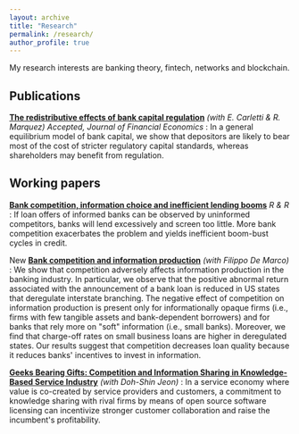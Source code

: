 ```yaml
---
layout: archive
title: "Research"
permalink: /research/
author_profile: true
---
```


My research interests are banking theory, fintech, networks and blockchain.

## Publications

__[The redistributive effects of bank capital regulation](https://silviopetriconi.github.io/files/CMP_redistributive_regulation.pdf)__ 
_(with E. Carletti & R. Marquez)_  _Accepted, Journal of Financial Economics_
:  In a general equilibrium model of bank capital, we show that
   depositors are likely to bear most of the cost of stricter regulatory
   capital standards, whereas shareholders may benefit from regulation.

## Working papers

__[Bank competition, information choice and inefficient lending booms](https://silviopetriconi.github.io/files/petriconi_lending_boom.pdf)__ _R & R_ 
:  If loan offers of informed banks can be observed by uninformed competitors, 
   banks will lend excessively and screen too little. More bank competition exacerbates the problem and yields inefficient boom-bust cycles in credit.

<span class="w3-badge w3-red">New</span> __[Bank competition and information production](https://silviopetriconi.github.io/files/demarco_petriconi_information.pdf)__ _(with Filippo De Marco)_
:  We show that competition adversely affects information production in the banking industry. In particular, we observe that the positive abnormal return associated with the announcement of a bank loan is reduced in US states that deregulate interstate branching. The negative effect of competition on information production is present only for informationally opaque firms (i.e., firms with few tangible assets and bank-dependent borrowers) and for banks that rely more on "soft" information (i.e., small banks). Moreover, we find that charge-off rates on small business loans are higher in deregulated states. 
Our results suggest that competition decreases loan quality because it reduces banks' incentives to invest in information.

__[Geeks Bearing Gifts: Competition and Information Sharing in Knowledge-Based Service Industry](https://silviopetriconi.github.io/files/knowledgesharing.pdf)__ _(with Doh-Shin Jeon)_
:  In a service economy where value is co-created by service providers and customers, a commitment to knowledge sharing with rival firms by means of open source software licensing can incentivize stronger customer collaboration and raise the incumbent's profitability.
 




